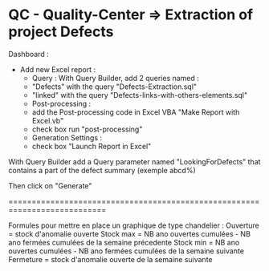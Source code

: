# QC - Quality-Center => Extraction of project Defects


Dashboard :

 - Add new Excel report :
    - Query : With Query Builder, add 2 queries named :
     - "Defects" with the query "Defects-Extraction.sql"
     - "linked" with the query "Defects-links-with-others-elements.sql"
    - Post-processing :
     - add the Post-processing code in Excel VBA "Make Report with Excel.vb"
     - check box run "post-processing"
    - Generation Settings :
     - check box "Launch Report in Excel"


With Query Builder add a Query parameter named "LookingForDefects"  that contains a part of the defect summary (exemple abcd%)

Then click on "Generate"


===========================================================================

Formules pour mettre en place un graphique de type chandelier :
Ouverture = stock d'anomalie ouverte
Stock max = NB ano ouvertes cumulées - NB ano fermées cumulées de la semaine précedente
Stock min = NB ano ouvertes cumulées - NB ano fermées cumulées de la semaine suivante
Fermeture = stock d'anomalie ouverte de la semaine suivante
